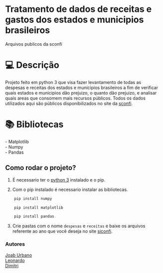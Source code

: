 # Tratamento de dados de receitas e gastos dos estados e municipios brasileiros
<span>Arquivos publicos da sconfi</span>
<h1 id="usage" > 💻 Descrição </h1>

Projeto feito em python 3 que visa fazer levantamento de todas as despesas e receitas dos estados e municipios brasileiros a fim de verificar quais estados e municipios dão prejuizo, o quanto dão prejuizo, e analisar quais areas que consomem mais recursos públicos. Todos os dados utilizados aqui são públicos disponibilizados no site da <a href="https://siconfi.tesouro.gov.br/siconfi/index.jsf">sconfi</a>.

<h1 id="usage" > 📚 Bibliotecas </h1>
- Matplotlib<br>
- Numpy<br>
- Pandas<br>

<h2>Como rodar o projeto?</h2>

1. É necessario ter o <a href="https://www.python.org/">python 3</a> instalado e o pip.

2. Com o pip instalado é necessario instalar as bibliotecas.
```sh
    pip install numpy
```
```sh
    pip install matplotlib
```
```sh
    pip install pandas
```

3. Crie pastas com o nome ```despesas``` e ```receitas``` e baixe os arquivos referente ao ano que você deseja no site <a href="https://siconfi.tesouro.gov.br/siconfi/index.jsf">siconfi</a>.

<h3>Autores</h3>
<a href="https://github.com/JoabUrbano">Joab Urbano</a><br>
<a href="https://github.com/leonardoCaceres">Leonardo</a><br>
<a href="">Dimitri</a>